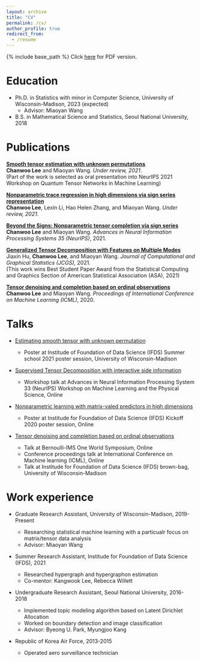 ```yaml
---
layout: archive
title: "CV"
permalink: /cv/
author_profile: true
redirect_from:
  - /resume
---
```

{% include base_path %}
Click [here](https://Chanwoost.github.io/files/CV_ChanwooLee.pdf) for PDF version.

Education
======
* Ph.D. in Statistics with minor in Computer Science, University of Wisconsin-Madison, 2023 (expected)
  * Advisor: Miaoyan Wang
* B.S. in Mathematical Science and Statistics, Seoul National University, 2018



Publications
======
<b>[Smooth tensor estimation with unknown permutations](https://chanwoost.github.io/publications/Smooth)</b> <br>
<b>Chanwoo Lee</b> and Miaoyan Wang.
<i>Under review, 2021</i>. <br>
(Part of the work is selected as oral presentation into NeurIPS 2021 Workshop on Quantum Tensor Networks in Machine Learning)


<b>[Nonparametric trace regression in high dimensions via sign series representation](https://chanwoost.github.io/publications/nonpara)</b> <br>
<b>Chanwoo Lee</b>, Lexin Li, Hao Helen Zhang, and Miaoyan Wang.
<i>Under review, 2021</i>. 

<b>[Beyond the Signs: Nonparametric tensor completion via sign series](https://chanwoost.github.io/publications/signT)</b> <br>
<b>Chanwoo Lee</b> and Miaoyan Wang.
<i>Advances in Neural Information Processing Systems 35 (NeurIPS)</i>, 2021. 

<b>[Generalized Tensor Decomposition with Features on Multiple Modes](https://chanwoost.github.io/publications/Tregress)</b> <br>
Jiaxin Hu, <b>Chanwoo Lee</b>, and Miaoyan Wang.
<i> Journal of Computational and Graphical Statistics (JCGS),</i> 2021.<br> 
(This work wins Best Student Paper Award from the Statistical Computing and Graphics Section of American Statistical Association (ASA), 2021)


<b>[Tensor denoising and completion based on ordinal observations](https://chanwoost.github.io/publications/ordinalT)</b> <br> 
<b>Chanwoo Lee</b> and Miaoyan Wang.
<i>Proceedings of International Conference on Machine Learning (ICML)</i>, 2020.

  
Talks
======
* [Estimating smooth tensor with unknown permutation](https://chanwoost.github.io/talks/smoothtensor)
  * Poster at Institude of Foundation of Data Science (IFDS) Summer school 2021 poster session, University of Wisconsin-Madison

* [Supervised Tensor Decomposition with interactive side information](https://chanwoost.github.io/talks/supervised)
  * Workshop talk at Advances in Neural Information Processing System 33 (NeurIPS) Workshop on Machine Learning and the Physical Science, Online

* [Nonparametric learning with matrix-valed predictors in high dimensions](https://chanwoost.github.io/talks/nonpara)
  * Poster at Institude for Foundation of Data Science (IFDS) Kickoff 2020 poster session, Online


* [Tensor denoising and completion based on ordinal observations](https://chanwoost.github.io/talks/ordinalT1)
  * Talk at Bernoulli-IMS One World Symposium, Online
  * Conference proceedings talk at International Conference on Machine learning (ICML), Online
  * Talk at Institude for Foundation of Data Science (IFDS) brown-bag, University of Wisconsin-Madison

Work experience
======
* Graduate Research Assistant, University of Wisconsin-Madison, 2019-Present
  * Researching statistical machine learning with a particualr focus on matrix/tensor data analysis
  * Advisor: Miaoyan Wang
  
* Summer Research Assistant, Institude for Foundation of Data Science (IFDS), 2021
  * Researched hypergraph and hypergraphon estimation
  * Co-mentor: Kangwook Lee, Rebecca Willett

* Undergraduate Research Assistant, Seoul National University, 2016-2018
  * Implemented topic modeling algorithm based on Latent Dirichlet Allocation
  * Worked on boundary detection and image classification
  * Advisor: Byeong U. Park, Myungjoo Kang

* Republic of Korea Air Force, 2013-2015
  * Operated aero surveillance technician




